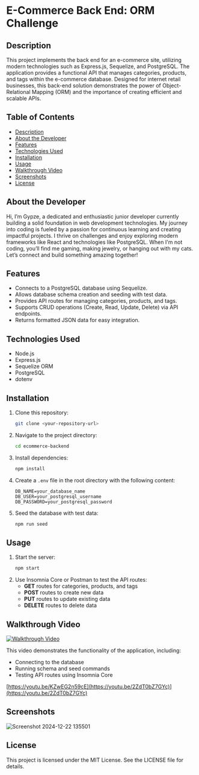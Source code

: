 
# E-Commerce Back End: ORM Challenge

## Description

This project implements the back end for an e-commerce site, utilizing modern technologies such as Express.js, Sequelize, and PostgreSQL. The application provides a functional API that manages categories, products, and tags within the e-commerce database. Designed for internet retail businesses, this back-end solution demonstrates the power of Object-Relational Mapping (ORM) and the importance of creating efficient and scalable APIs.

## Table of Contents

- [Description](#description)
- [About the Developer](#about-the-developer)
- [Features](#features)
- [Technologies Used](#technologies-used)
- [Installation](#installation)
- [Usage](#usage)
- [Walkthrough Video](#walkthrough-video)
- [Screenshots](#screenshots)
- [License](#license)



## About the Developer

Hi, I’m Gypze, a dedicated and enthusiastic junior developer currently building a solid foundation in web development technologies. My journey into coding is fueled by a passion for continuous learning and creating impactful projects. I thrive on challenges and enjoy exploring modern frameworks like React and technologies like PostgreSQL. When I'm not coding, you’ll find me gaming, making jewelry, or hanging out with my cats. Let’s connect and build something amazing together!

## Features

- Connects to a PostgreSQL database using Sequelize.
- Allows database schema creation and seeding with test data.
- Provides API routes for managing categories, products, and tags.
- Supports CRUD operations (Create, Read, Update, Delete) via API endpoints.
- Returns formatted JSON data for easy integration.

## Technologies Used

- Node.js
- Express.js
- Sequelize ORM
- PostgreSQL
- dotenv

## Installation

1. Clone this repository:
   ```bash
   git clone <your-repository-url>
   ```
2. Navigate to the project directory:
   ```bash
   cd ecommerce-backend
   ```
3. Install dependencies:
   ```bash
   npm install
   ```
4. Create a `.env` file in the root directory with the following content:
   ```env
   DB_NAME=your_database_name
   DB_USER=your_postgresql_username
   DB_PASSWORD=your_postgresql_password
   ```

5. Seed the database with test data:
   ```bash
   npm run seed
   ```

## Usage

1. Start the server:
   ```bash
   npm start
   ```
2. Use Insomnia Core or Postman to test the API routes:
   - **GET** routes for categories, products, and tags
   - **POST** routes to create new data
   - **PUT** routes to update existing data
   - **DELETE** routes to delete data

## Walkthrough Video

[![Walkthrough Video](#)](#)

This video demonstrates the functionality of the application, including:

- Connecting to the database
- Running schema and seed commands
- Testing API routes using Insomnia Core 



[https://youtu.be/KZwEG2n59cE](https://youtu.be/2ZdT0bZ7GYc)](https://youtu.be/2ZdT0bZ7GYc)

## Screenshots

![Screenshot 2024-12-22 135501](https://github.com/user-attachments/assets/4dccf3f5-e2df-4054-b1ed-3dd6bf518ad0)



## License

This project is licensed under the MIT License. See the LICENSE file for details.





